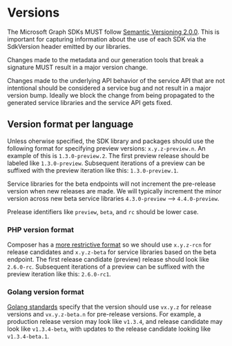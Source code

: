 # Versions

The Microsoft Graph SDKs MUST follow [Semantic Versioning 2.0.0](https://semver.org/). This is important for capturing information about the use of each SDK via the SdkVersion header emitted by our libraries. 

Changes made to the metadata and our generation tools that break a signature MUST result in a major version change.

Changes made to the underlying API behavior of the service API that are not intentional should be considered a service bug and not result in a major version bump. Ideally we block the change from being propagated to the generated service libraries and the service API gets fixed. 

## Version format per language

Unless oherwise specified, the SDK library and packages should use the following format for specifying preview versions: `x.y.z-preview.n`.  An example of this is `1.3.0-preview.2`. The first preview release should be labeled like `1.3.0-preview`. Subsequent iterations of a preview can be suffixed with the preview iteration like this: `1.3.0-preview.1`. 

Service libraries for the beta endpoints will not increment the pre-release version when new releases are made. We will typically increment the minor version across new beta service libraries `4.3.0-preview` --> `4.4.0-preview`.

Prelease identifiers like `preview`, `beta`, and `rc` should be lower case.

### PHP version format

Composer has a [more restrictive format](https://getcomposer.org/doc/articles/versions.md#stabilities) so we should use `x.y.z-rcn` for release candidates and `x.y.z-beta` for service libraries based on the beta endpoint. The first release candidate (preview) release should look like `2.6.0-rc`. Subsequent iterations of a preview can be suffixed with the preview iteration like this: `2.6.0-rc1`.

### Golang version format

[Golang standards](https://golang.org/doc/modules/version-numbers) specify that the version should use `vx.y.z` for release versions and `vx.y.z-beta.n` for pre-release versions. For example, a production release version may look like `v1.3.4`, and release candidate may look like `v1.3.4-beta`, with updates to the release candidate looking like `v1.3.4-beta.1`. 